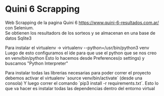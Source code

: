 # Quini 6 Scrapping

Web Scrapping de la pagina Quini 6 https://www.quini-6-resultados.com.ar/ con Selenium.\
Se obtienen los resultadors de los sorteos y se almacenan en una base de datos Sqlite3

Para instalar el virtualenv -> virtualenv --python=/usr/bin/python3 venv
Luego de esto configuramos el ide para que use el python que se nos creo en venv/bin/python
Esto lo hacemos desde Preferences(o settings) y buscamos "Python Interpreter"

Para instalar todas las librerias necesarias para poder correr el proyecto debemos activar el virtualenv ´source venv/bin/activate´ (desde una consola)
Y luego correr el comando ´pip3 install -r requirements.txt´. Esto lo que va hacer es instalar todas las dependencias dentro del entorno virtual
